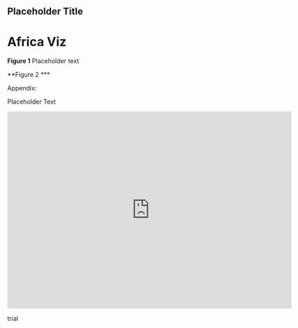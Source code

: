 ## Placeholder Title


# Africa Viz

**Figure 1**
Placeholder text



**Figure 2 ***

Appendix: 

Placeholder Text 
<iframe seamless frameborder="0" src="https://public.tableau.com/views/IRIS_16078811409990/Sheet1?:language=en&:display_count=y" width = '650' height = '450' scrolling='yes' ></iframe>

trial
